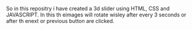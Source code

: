 So in this repositry i have created a 3d slider using HTML, CSS and JAVASCRIPT. In this th eimages will rotate wisley after every 3 seconds or after th enext or previous button are clicked.
